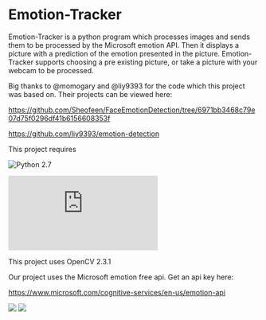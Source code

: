 # Emotion-Tracker

Emotion-Tracker is a python program which processes images and sends them to be processed by the Microsoft emotion API. Then it displays a picture with a prediction of the emotion presented in the picture. Emotion-Tracker supports choosing a pre existing picture, or take a picture with your webcam to be processed. 

Big thanks to @momogary and @liy9393 for the code which this project was based on.
Their projects can be viewed here:

https://github.com/Sheofeen/FaceEmotionDetection/tree/6971bb3468c79e07d75f0296df41b6156608353f

https://github.com/liy9393/emotion-detection

This project requires

![Python 2.7](https://www.python.org/download/releases/2.7/)

![OpenCV](http://opencv-python-tutroals.readthedocs.io/en/latest/py_tutorials/py_setup/py_setup_in_windows/py_setup_in_windows.html) 

This project uses OpenCV 2.3.1

Our project uses the Microsoft emotion free api. Get an api key here:  

https://www.microsoft.com/cognitive-services/en-us/emotion-api

![](http://s31.postimg.org/rwfkhyf4b/Untitled.jpg)  ![](http://s31.postimg.org/wjlmjq2h7/Untitled2.jpg)
